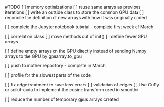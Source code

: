 #TODO
 [ ] memory optimizations
    [ ] reuse same arrays as previous iterations
    [ ] write an outside class to store the common GPU data
    [ ] reconcile the definition of new arrays with how it was originally coded

 [ ] complete the Jupyter notebook tutorial - complete first week of March

 [ ] correlation class
    [ ] move methods out of init()
    [ ] define fewer GPU arrays

 [ ] define empty arrays on the GPU directly instead of sending Numpy arrays to the GPU by gpuarray.to_gpu

 [ ] push to mother repository - complete in March

 [ ] profile for the slowest parts of the code

 [ ] fix edge treatment to have less errors
    [ ] validation of edges
 [ ] Use CuPy or scikit-cuda to implement the cosine transform used in smoothn

 [ ] reduce the number of temporary gpus arrays created
